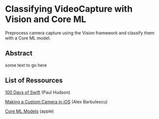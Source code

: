 # Classifying VideoCapture with Vision and Core ML

Preprocess camera capture using the Vision framework and classify them with a Core ML model.

## Abstract

some text to go here

## List of Ressources

[100 Days of Swift](https://www.hackingwithswift.com/100/swiftui) (Paul Hudson)

[Making a Custom Camera in iOS](https://medium.com/@barbulescualex/making-a-custom-camera-in-ios-ea44e3087563) (Alex Barbulescu)

[Core ML Models](https://developer.apple.com/machine-learning/models/) (apple)
